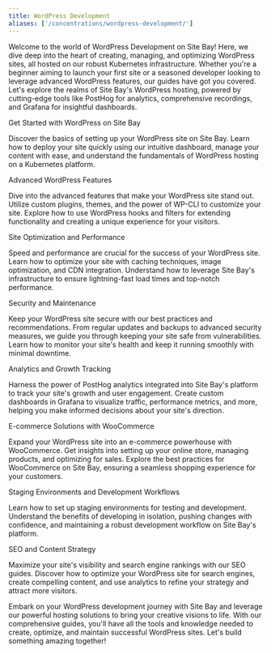 ```yaml
---
title: WordPress Development
aliases: ['/concentrations/wordpress-development/']
---
```


Welcome to the world of WordPress Development on Site Bay! Here, we dive deep into the heart of creating, managing, and optimizing WordPress sites, all hosted on our robust Kubernetes infrastructure. Whether you're a beginner aiming to launch your first site or a seasoned developer looking to leverage advanced WordPress features, our guides have got you covered. Let's explore the realms of Site Bay's WordPress hosting, powered by cutting-edge tools like PostHog for analytics, comprehensive recordings, and Grafana for insightful dashboards.

Get Started with WordPress on Site Bay

Discover the basics of setting up your WordPress site on Site Bay. Learn how to deploy your site quickly using our intuitive dashboard, manage your content with ease, and understand the fundamentals of WordPress hosting on a Kubernetes platform.

Advanced WordPress Features

Dive into the advanced features that make your WordPress site stand out. Utilize custom plugins, themes, and the power of WP-CLI to customize your site. Explore how to use WordPress hooks and filters for extending functionality and creating a unique experience for your visitors.

Site Optimization and Performance

Speed and performance are crucial for the success of your WordPress site. Learn how to optimize your site with caching techniques, image optimization, and CDN integration. Understand how to leverage Site Bay's infrastructure to ensure lightning-fast load times and top-notch performance.

Security and Maintenance

Keep your WordPress site secure with our best practices and recommendations. From regular updates and backups to advanced security measures, we guide you through keeping your site safe from vulnerabilities. Learn how to monitor your site's health and keep it running smoothly with minimal downtime.

Analytics and Growth Tracking

Harness the power of PostHog analytics integrated into Site Bay's platform to track your site's growth and user engagement. Create custom dashboards in Grafana to visualize traffic, performance metrics, and more, helping you make informed decisions about your site's direction.

E-commerce Solutions with WooCommerce

Expand your WordPress site into an e-commerce powerhouse with WooCommerce. Get insights into setting up your online store, managing products, and optimizing for sales. Explore the best practices for WooCommerce on Site Bay, ensuring a seamless shopping experience for your customers.

Staging Environments and Development Workflows

Learn how to set up staging environments for testing and development. Understand the benefits of developing in isolation, pushing changes with confidence, and maintaining a robust development workflow on Site Bay's platform.

SEO and Content Strategy

Maximize your site's visibility and search engine rankings with our SEO guides. Discover how to optimize your WordPress site for search engines, create compelling content, and use analytics to refine your strategy and attract more visitors.

Embark on your WordPress development journey with Site Bay and leverage our powerful hosting solutions to bring your creative visions to life. With our comprehensive guides, you'll have all the tools and knowledge needed to create, optimize, and maintain successful WordPress sites. Let's build something amazing together!